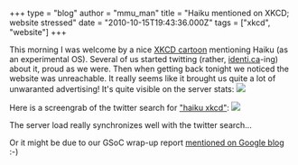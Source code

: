 +++
type = "blog"
author = "mmu_man"
title = "Haiku mentioned on XKCD; website stressed"
date = "2010-10-15T19:43:36.000Z"
tags = ["xkcd", "website"]
+++

This morning I was welcome by a nice <a href="http://xkcd.com/806/">XKCD cartoon</a> mentioning Haiku (as an experimental OS).
Several of us started twitting (rather, <a href="http://identi.ca/">identi.ca</a>-ing) about it, proud as we were.
Then when getting back tonight we noticed the website was unreachable.
It really seems like it brought us quite a lot of unwaranted advertising! It's quite visible on the server stats:
<img src="http://revolf.free.fr/beos/stats-haiku-www-20101015.png">
<!--break-->
Here is a screengrab of the twitter search for <a href="http://twitter.com/#!/search/haiku%20xkcd">"haiku xkcd"</a>:
<a href="http://revolf.free.fr/beos/xkcd-haiku-20101015.png"><img src="http://revolf.free.fr/beos/xkcd-haiku-20101015-th.png"></a>

The server load really synchronizes well with the twitter search...

Or it might be due to our GSoC wrap-up report <a href="http://google-opensource.blogspot.com/2010/10/another-successful-summer-for-haiku.html">mentioned on Google blog</a> :-)